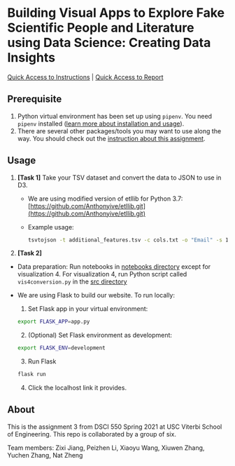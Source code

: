# Building Visual Apps to Explore Fake Scientific People and Literature using Data Science: Creating Data Insights

[Quick Access to Instructions](docs/DSCI550_Spring2021_HW_WEBDATAVIZ_PHISHING.pdf) | [Quick Access to Report](#) 

## Prerequisite

1. Python virtual environment has been set up using `pipenv`. You need `pipenv` installed ([learn more about installation and usage](https://pipenv-fork.readthedocs.io/en/latest/)).
2. There are several other packages/tools you may want to use along the way. You should check out the [instruction about this assignment](docs/DSCI550_Spring2021_HW_WEBDATAVIZ_PHISHING.pdf).

## Usage

1. **[Task 1]** Take your TSV dataset and convert the data to JSON to use in D3.

   - We are using modified version of etllib for Python 3.7: [https://github.com/Anthonyive/etllib.git](https://github.com/Anthonyive/etllib.git)
   - Example usage:

     ```bash
     tsvtojson -t additional_features.tsv -c cols.txt -o "Email" -s 1.0 -v -j assignment-2.json
     ```

2. **[Task 2]** 
   
  - Data preparation: Run notebooks in [notebooks directory](notebooks/) except for visualization 4. For visualization 4, run Python script called `vis4conversion.py` in the [src directory](src/)
  - We are using Flask to build our website. To run locally:

    1. Set Flask app in your virtual environment:

      ```bash
      export FLASK_APP=app.py
      ```

    2. (Optional) Set Flask environment as development:

      ```bash
      export FLASK_ENV=development
      ```

    3. Run Flask

      ```bash
      flask run
      ```

    4. Click the localhost link it provides.

## About

This is the assignment 3 from DSCI 550 Spring 2021 at USC Viterbi School of Engineering. This repo is collaborated by a group of six.

Team members: Zixi Jiang, Peizhen Li, Xiaoyu Wang, Xiuwen Zhang, Yuchen Zhang, Nat Zheng
